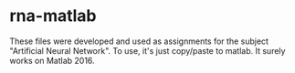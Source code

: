 # rna-matlab

These files were developed and used as assignments for the subject "Artificial Neural Network". To use, it's just copy/paste to matlab. It surely works on Matlab 2016. 
